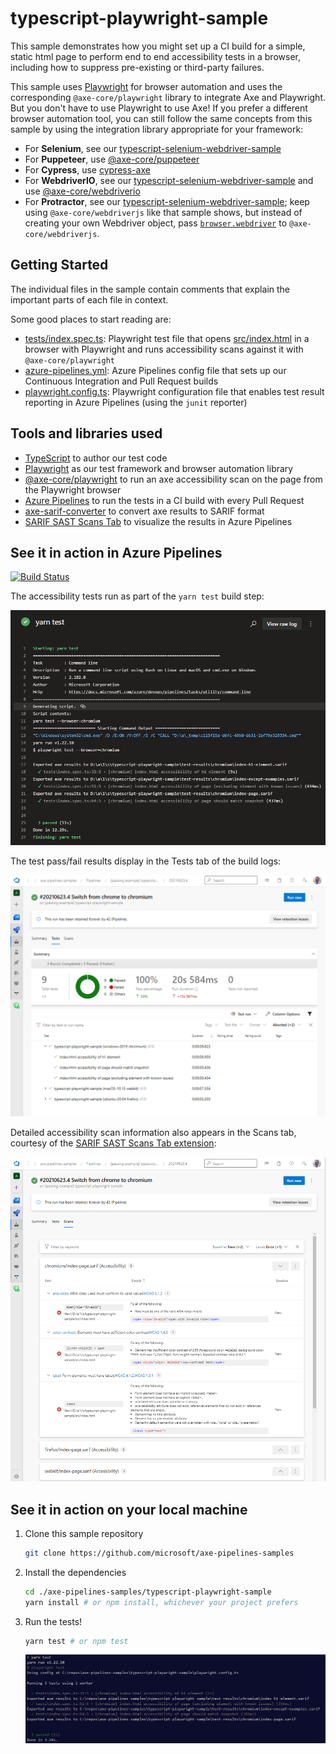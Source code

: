 # typescript-playwright-sample

This sample demonstrates how you might set up a CI build for a simple, static html page to perform end to end accessibility tests in a browser, including how to suppress pre-existing or third-party failures. 

This sample uses [Playwright](https://playwright.dev) for browser automation and uses the corresponding `@axe-core/playwright` library to integrate Axe and Playwright. But you don't have to use Playwright to use Axe! If you prefer a different browser automation tool, you can still follow the same concepts from this sample by using the integration library appropriate for your framework:

* For **Selenium**, see our [typescript-selenium-webdriver-sample](../typescript-selenium-webdriver-sample/README.md)
* For **Puppeteer**, use [@axe-core/puppeteer](https://www.npmjs.com/package/@axe-core/puppeteer)
* For **Cypress**, use [cypress-axe](https://www.npmjs.com/package/cypress-axe)
* For **WebdriverIO**, see our [typescript-selenium-webdriver-sample](../typescript-selenium-webdriver-sample/README.md) and use [@axe-core/webdriverio](https://www.npmjs.com/package/@axe-core/webdriverio)
* For **Protractor**, see our [typescript-selenium-webdriver-sample](../typescript-selenium-webdriver-sample/README.md); keep using `@axe-core/webdriverjs` like that sample shows, but instead of creating your own Webdriver object, pass [`browser.webdriver`](https://www.protractortest.org/#/api?view=ProtractorBrowser) to `@axe-core/webdriverjs`.

## Getting Started

The individual files in the sample contain comments that explain the important parts of each file in context.

Some good places to start reading are:

* [tests/index.spec.ts](./tests/index.spec.ts): Playwright test file that opens [src/index.html](./src/index.html) in a browser with Playwright and runs accessibility scans against it with `@axe-core/playwright`
* [azure-pipelines.yml](./azure-pipelines.yml): Azure Pipelines config file that sets up our Continuous Integration and Pull Request builds
* [playwright.config.ts](./playwright.config.ts): Playwright configuration file that enables test result reporting in Azure Pipelines (using the `junit` reporter)

## Tools and libraries used

* [TypeScript](https://www.typescriptlang.org/) to author our test code
* [Playwright](https://playwright.dev/) as our test framework and browser automation library
* [@axe-core/playwright](https://github.com/dequelabs/axe-core-npm/tree/develop/packages/playwright) to run an axe accessibility scan on the page from the Playwright browser
* [Azure Pipelines](https://azure.microsoft.com/en-us/services/devops/pipelines/) to run the tests in a CI build with every Pull Request
* [axe-sarif-converter](https://github.com/microsoft/axe-sarif-converter) to convert axe results to SARIF format
* [SARIF SAST Scans Tab](https://marketplace.visualstudio.com/items?itemName=sariftools.scans) to visualize the results in Azure Pipelines

## See it in action in Azure Pipelines

[![Build Status](https://dev.azure.com/accessibility-insights/axe-pipelines-samples/_apis/build/status/42?branchName=main)](https://dev.azure.com/accessibility-insights/axe-pipelines-samples/_build/latest?definitionId=42&branchName=main)

<!--
  Note to maintainers: The below example images/links come from a specific build instead of the most recent build so we can link to specific tabs.
  If you update the links such that they point to a different build, make sure to mark that build as Retained so the links don't expire in a month.
-->
The accessibility tests run as part of the `yarn test` build step:

[![Screenshot of "yarn test" build logs in sample build](./assets/screenshot-logs-tab.png)](https://dev.azure.com/accessibility-insights/axe-pipelines-samples/_build/results?buildId=22505)

The test pass/fail results display in the Tests tab of the build logs:

[![Screenshot of Tests tab in sample build](./assets/screenshot-tests-tab.png)](https://dev.azure.com/accessibility-insights/axe-pipelines-samples/_build/results?buildId=22505&view=ms.vss-test-web.build-test-results-tab)

Detailed accessibility scan information also appears in the Scans tab, courtesy of the [SARIF SAST Scans Tab extension](https://marketplace.visualstudio.com/items?itemName=sariftools.scans):

[![Screenshot of Scans tab in sample build](./assets/screenshot-scans-tab.png)](https://dev.azure.com/accessibility-insights/axe-pipelines-samples/_build/results?buildId=22505&view=sariftools.sarif-viewer-build-tab.sariftools.sarif-viewer-build-tab)

## See it in action on your local machine

1. Clone this sample repository

   ```sh
   git clone https://github.com/microsoft/axe-pipelines-samples
   ```

1. Install the dependencies

   ```sh
   cd ./axe-pipelines-samples/typescript-playwright-sample
   yarn install # or npm install, whichever your project prefers
   ```

1. Run the tests!

   ```sh
   yarn test # or npm test
   ```

   ![Screenshot of yarn test command showing all tests passing](./assets/screenshot-yarn-test-success.png)
